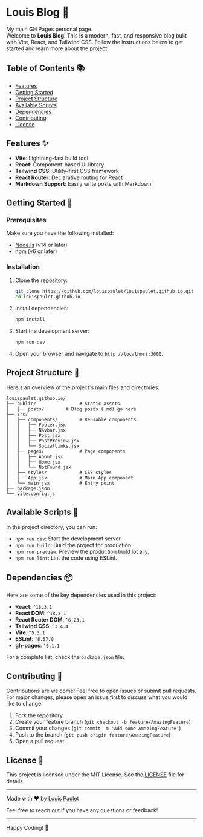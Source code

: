 # Louis Blog 🚀

My main GH Pages personal page.  
Welcome to **Louis Blog**! This is a modern, fast, and responsive blog built with Vite, React, and Tailwind CSS. Follow the instructions below to get started and learn more about the project.

## Table of Contents 📚

- [Features](#features-)
- [Getting Started](#getting-started-)
- [Project Structure](#project-structure-)
- [Available Scripts](#available-scripts-)
- [Dependencies](#dependencies-)
- [Contributing](#contributing-)
- [License](#license-)

## Features ✨

- **Vite**: Lightning-fast build tool
- **React**: Component-based UI library
- **Tailwind CSS**: Utility-first CSS framework
- **React Router**: Declarative routing for React
- **Markdown Support**: Easily write posts with Markdown

## Getting Started 🚀

### Prerequisites

Make sure you have the following installed:

- [Node.js](https://nodejs.org/) (v14 or later)
- [npm](https://www.npmjs.com/) (v6 or later)

### Installation

1. Clone the repository:
   ```bash
   git clone https://github.com/louispaulet/louispaulet.github.io.git
   cd louispaulet.github.io
   ```

2. Install dependencies:
   ```bash
   npm install
   ```

3. Start the development server:
   ```bash
   npm run dev
   ```

4. Open your browser and navigate to `http://localhost:3000`.

## Project Structure 📁

Here's an overview of the project's main files and directories:

```
louispaulet.github.io/
├── public/                # Static assets
│   ├── posts/        # Blog posts (.md) go here
├── src/
│   ├── components/        # Reusable components
│   │   ├── Footer.jsx
│   │   ├── Navbar.jsx
│   │   ├── Post.jsx
│   │   ├── PostPreview.jsx
│   │   └── SocialLinks.jsx
│   ├── pages/             # Page components
│   │   ├── About.jsx
│   │   ├── Home.jsx
│   │   └── NotFound.jsx
│   ├── styles/            # CSS styles
│   ├── App.jsx            # Main App component
│   └── main.jsx           # Entry point
├── package.json
└── vite.config.js
```

## Available Scripts 📜

In the project directory, you can run:

- `npm run dev`: Start the development server.
- `npm run build`: Build the project for production.
- `npm run preview`: Preview the production build locally.
- `npm run lint`: Lint the code using ESLint.

## Dependencies 📦

Here are some of the key dependencies used in this project:

- **React**: `^18.3.1`
- **React DOM**: `^18.3.1`
- **React Router DOM**: `^6.23.1`
- **Tailwind CSS**: `^3.4.4`
- **Vite**: `^5.3.1`
- **ESLint**: `^8.57.0`
- **gh-pages**: `^6.1.1`

For a complete list, check the `package.json` file.

## Contributing 🤝

Contributions are welcome! Feel free to open issues or submit pull requests. For major changes, please open an issue first to discuss what you would like to change.

1. Fork the repository
2. Create your feature branch (`git checkout -b feature/AmazingFeature`)
3. Commit your changes (`git commit -m 'Add some AmazingFeature'`)
4. Push to the branch (`git push origin feature/AmazingFeature`)
5. Open a pull request

## License 📄

This project is licensed under the MIT License. See the [LICENSE](LICENSE) file for details.

---

Made with ❤️ by [Louis Paulet](https://github.com/louispaulet)

Feel free to reach out if you have any questions or feedback!

---

Happy Coding! 🎉